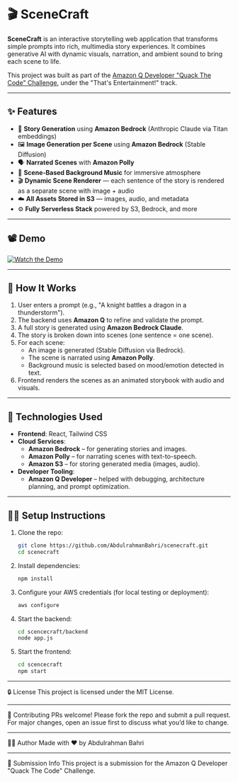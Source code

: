 # 🎬 SceneCraft

**SceneCraft** is an interactive storytelling web application that transforms simple prompts into rich, multimedia story experiences. It combines generative AI with dynamic visuals, narration, and ambient sound to bring each scene to life.

This project was built as part of the [Amazon Q Developer "Quack The Code" Challenge](https://dev.to/challenges/aws-amazon-q-v2025-04-30), under the "That's Entertainment!" track.

---

## ✨ Features

- 🧠 **Story Generation** using **Amazon Bedrock** (Anthropic Claude via Titan embeddings)
- 🖼️ **Image Generation per Scene** using **Amazon Bedrock** (Stable Diffusion)
- 🗣️ **Narrated Scenes** with **Amazon Polly**
- 🎵 **Scene-Based Background Music** for immersive atmosphere
- 🎬 **Dynamic Scene Renderer** — each sentence of the story is rendered as a separate scene with image + audio
- ☁️ **All Assets Stored in S3** — images, audio, and metadata
- ⚙️ **Fully Serverless Stack** powered by S3, Bedrock, and more

---

## 📽️ Demo

[![Watch the Demo](https://img.shields.io/badge/🎥-Click%20to%20watch%20demo-blue?logo=youtube)](https://drive.google.com/file/d/1H0zNjQ8SaRXI1uy1aIOfAkVLYnRCYDPX/view?usp=drive_link)

---

## 🧠 How It Works

1. User enters a prompt (e.g., "A knight battles a dragon in a thunderstorm").
2. The backend uses **Amazon Q** to refine and validate the prompt.
3. A full story is generated using **Amazon Bedrock Claude**.
4. The story is broken down into scenes (one sentence = one scene).
5. For each scene:
   - An image is generated (Stable Diffusion via Bedrock).
   - The scene is narrated using **Amazon Polly**.
   - Background music is selected based on mood/emotion detected in text.
6. Frontend renders the scenes as an animated storybook with audio and visuals.

---

## 🧰 Technologies Used

- **Frontend**: React, Tailwind CSS
- **Cloud Services**:
  - **Amazon Bedrock** – for generating stories and images.
  - **Amazon Polly** – for narrating scenes with text-to-speech.
  - **Amazon S3** – for storing generated media (images, audio).
- **Developer Tooling**:
  - **Amazon Q Developer** – helped with debugging, architecture planning, and prompt optimization.

---

## 🧑‍💻 Setup Instructions

1. Clone the repo:
   ```bash
   git clone https://github.com/AbdulrahmanBahri/scenecraft.git
   cd scenecraft

2. Install dependencies:
   ```bash
   npm install

3. Configure your AWS credentials (for local testing or deployment):
   ```bash
   aws configure

4. Start the backend:
   ```bash
   cd scencecraft/backend
   node app.js

5. Start the frontend:
   ```bash
   cd scencecraft
   npm start

---

🔒 License
This project is licensed under the MIT License.

---

🤝 Contributing
PRs welcome! Please fork the repo and submit a pull request. For major changes, open an issue first to discuss what you’d like to change.

---

🙋‍♂️ Author
Made with ❤️ by Abdulrahman Bahri

---

🧠 Submission Info
This project is a submission for the Amazon Q Developer "Quack The Code" Challenge.
